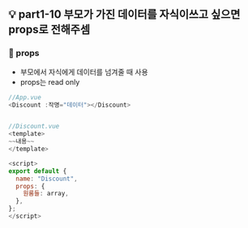 ## 💡 part1-10 부모가 가진 데이터를 자식이쓰고 싶으면 props로 전해주셈

### 🔹 props

- 부모에서 자식에게 데이터를 넘겨줄 때 사용
- props는 read only

```javascript
//App.vue
<Discount :작명="데이터"></Discount>


//Discount.vue
<template>
~~내용~~
</template>

<script>
export default {
  name: "Discount",
  props: {
    원룸들: array,
  },
};
</script>
```
